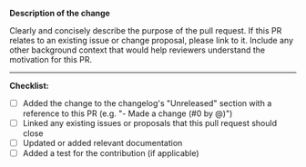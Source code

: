 **Description of the change**

Clearly and concisely describe the purpose of the pull request. If this PR relates to an existing issue or change proposal, please link to it. Include any other background context that would help reviewers understand the motivation for this PR.

---

**Checklist:**

- [ ] Added the change to the changelog's "Unreleased" section with a reference to this PR (e.g. "- Made a change (#0 by @)")
- [ ] Linked any existing issues or proposals that this pull request should close
- [ ] Updated or added relevant documentation
- [ ] Added a test for the contribution (if applicable)
